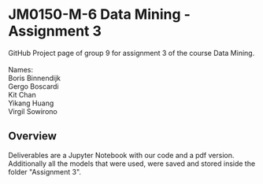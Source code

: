 # JM0150-M-6 Data Mining - Assignment 3

GitHub Project page of group 9 for assignment 3 of the course Data Mining.
<br />
<br />
Names: <br />
Boris Binnendijk <br />
Gergo Boscardi <br />
Kit Chan <br />
Yikang Huang <br />
Virgil Sowirono <br />

## Overview

Deliverables are a Jupyter Notebook with our code and a pdf version. Additionally all the models that were used, were saved and stored inside the folder "Assignment 3".
